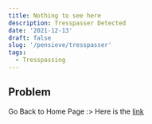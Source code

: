 ```yaml
---
title: Nothing to see here
description: Tresspasser Detected
date: '2021-12-13'
draft: false
slug: '/pensieve/tresspasser'
tags:
  - Tresspassing
---
```


## Problem
Go Back to Home Page :> 
Here is the [link](/)
